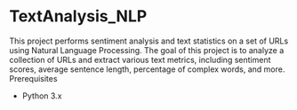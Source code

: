 # TextAnalysis_NLP
This project performs sentiment analysis and text statistics on a set of URLs using Natural Language Processing.
The goal of this project is to analyze a collection of URLs and extract various text metrics, including sentiment scores, average sentence length, percentage of complex words, and more.
Prerequisites
- Python 3.x
